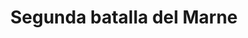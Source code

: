 ﻿---
title: "Segunda batalla del Marne"
permalink: periodes_863.html
layout: periode
dataInici: 1918-07-15
dataFi: 1918-08-06
sidebar: periodes
pares:
  - id: 743
    title: "Ofensiva de Primavera"
    dataInici: "(1918-03-21)"
    dataFi: "(1918-07-18)"

fills:
jocsPrincipals:
  - title: "First Blood: Second Marne"
    bggId: 31558
    dataInici: 
    dataFi: 

  - title: "Marne 1918: Friedensturm"
    bggId: 27817
    dataInici: 
    dataFi: 

jocsEscenaris:
  - title: "SCS. Rock of the Marne "
    bggId: 29382
    dataInici: 1918-07-15
    dataFi: 1918-07-25

jocsEpoca:
jocsEpocaEscenaris:
---
